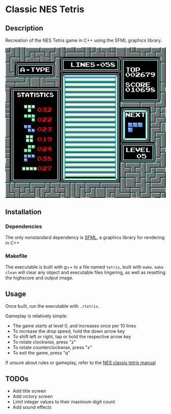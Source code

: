 # Classic NES Tetris

## Description

Recreation of the NES Tetris game in C++ using the SFML graphics library.

![Game over screen](output/output.png)

## Installation

### Dependencies

The only nonstandard dependency is [SFML](https://www.sfml-dev.org/), a graphics library for rendering in C++

### Makefile

The executable is built with g++ to a file named `tetris`, built with `make`.
`make clean` will clear any object and executable files lingering, as well as resetting the highscore and output image.

## Usage

Once built, run the executable with `./tetris`.

Gameplay is relatively simple:
- The game starts at level 0, and increases once per 10 lines
- To increase the drop speed, hold the down arrow key
- To shift left or right, tap or hold the respective arrow key
- To rotate clockwise, press "z"
- To rotate counterclockwise, press "x"
- To exit the game, press "q"

If unsure about rules or gameplay, refer to the [NES classis tetris manual](https://www.retrogames.cz/manualy/NES/Tetris_(Nintendo)_-_NES_-_Manual.pdf)

## TODOs

- Add title screen
- Add victory screen
- Limit integer values to their maximum digit count
- Add sound effects